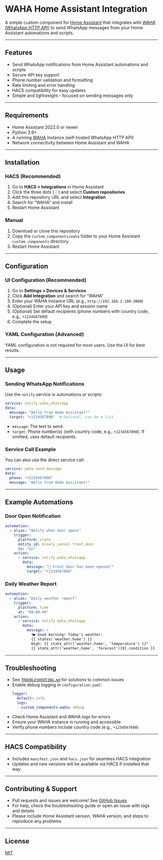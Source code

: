 # WAHA Home Assistant Integration

A simple custom component for [Home Assistant](https://www.home-assistant.io/) that integrates with [WAHA (WhatsApp HTTP API)](https://github.com/devlikeapro/waha) to send WhatsApp messages from your Home Assistant automations and scripts.

---

## Features
- Send WhatsApp notifications from Home Assistant automations and scripts
- Secure API key support
- Phone number validation and formatting
- Rate limiting and error handling
- HACS compatibility for easy updates
- Simple and lightweight - focused on sending messages only

---

## Requirements
- Home Assistant 2022.0 or newer
- Python 3.9+
- A running [WAHA](https://github.com/devlikeapro/waha) instance (self-hosted WhatsApp HTTP API)
- Network connectivity between Home Assistant and WAHA

---

## Installation

### HACS (Recommended)
1. Go to **HACS > Integrations** in Home Assistant
2. Click the three dots (⋮) and select **Custom repositories**
3. Add this repository URL and select **Integration**
4. Search for "WAHA" and install
5. Restart Home Assistant

### Manual
1. Download or clone this repository
2. Copy the `custom_components/waha` folder to your Home Assistant `custom_components` directory
3. Restart Home Assistant

---

## Configuration

### UI Configuration (Recommended)
1. Go to **Settings > Devices & Services**
2. Click **Add Integration** and search for "WAHA"
3. Enter your WAHA instance URL (e.g., `http://192.168.1.100:3000`)
4. (Optional) Enter your API key and session name
5. (Optional) Set default recipients (phone numbers with country code, e.g., `+1234567890`)
6. Complete the setup

### YAML Configuration (Advanced)
YAML configuration is not required for most users. Use the UI for best results.

---

## Usage

### Sending WhatsApp Notifications
Use the `notify` service in automations or scripts:

```yaml
service: notify.waha_whatsapp
data:
  message: "Hello from Home Assistant!"
  target: "+1234567890"  # Optional, can be a list
```

- `message`: The text to send
- `target`: Phone number(s) (with country code, e.g., `+1234567890`). If omitted, uses default recipients.

### Service Call Example
You can also use the direct service call:

```yaml
service: waha.send_message
data:
  phone: "+1234567890"
  message: "Hello from Home Assistant!"
```

---

## Example Automations

### Door Open Notification
```yaml
automation:
  - alias: "Notify when door opens"
    trigger:
      platform: state
      entity_id: binary_sensor.front_door
      to: "on"
    action:
      - service: notify.waha_whatsapp
        data:
          message: "🚪 Front door has been opened!"
          target: "+1234567890"
```

### Daily Weather Report
```yaml
automation:
  - alias: "Daily weather report"
    trigger:
      platform: time
      at: "08:00:00"
    action:
      - service: notify.waha_whatsapp
        data:
          message: >
            🌤️ Good morning! Today's weather:
            {{ states('weather.home') }}
            High: {{ state_attr('weather.home', 'temperature') }}°
            {{ state_attr('weather.home', 'forecast')[0].condition }}
```

---

## Troubleshooting
- See [`TROUBLESHOOTING.md`](./TROUBLESHOOTING.md) for solutions to common issues
- Enable debug logging in `configuration.yaml`:
  ```yaml
  logger:
    default: info
    logs:
      custom_components.waha: debug
  ```
- Check Home Assistant and WAHA logs for errors
- Ensure your WAHA instance is running and accessible
- Verify phone numbers include country code (e.g., `+1234567890`)

---

## HACS Compatibility
- Includes `manifest.json` and `hacs.json` for seamless HACS integration
- Updates and new versions will be available via HACS if installed that way

---

## Contributing & Support
- Pull requests and issues are welcome! See [GitHub Issues](https://github.com/roeidalm/waha-home-assistant/issues)
- For help, check the troubleshooting guide or open an issue with logs and details
- Please include Home Assistant version, WAHA version, and steps to reproduce any problems

---

## License
[MIT](./LICENSE) 